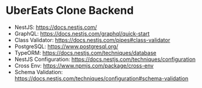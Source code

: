 # UberEats Clone Backend

- NestJS: https://docs.nestjs.com/
- GraphQL: https://docs.nestjs.com/graphql/quick-start
- Class Validator: https://docs.nestjs.com/pipes#class-validator
- PostgreSQL: https://www.postgresql.org/
- TypeORM: https://docs.nestjs.com/techniques/database
- NestJS Configuration: https://docs.nestjs.com/techniques/configuration
- Cross Env: https://www.npmjs.com/package/cross-env
- Schema Validation: https://docs.nestjs.com/techniques/configuration#schema-validation
